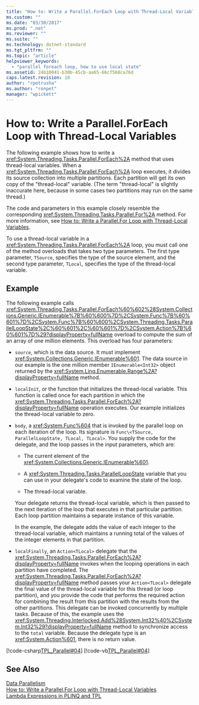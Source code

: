 ```yaml
---
title: "How to: Write a Parallel.ForEach Loop with Thread-Local Variables | Microsoft Docs"
ms.custom: ""
ms.date: "03/30/2017"
ms.prod: ".net"
ms.reviewer: ""
ms.suite: ""
ms.technology: dotnet-standard
ms.tgt_pltfrm: ""
ms.topic: "article"
helpviewer_keywords: 
  - "parallel foreach loop, how to use local state"
ms.assetid: 24b10041-b30b-45cb-aa65-66cf568ca76d
caps.latest.revision: 18
author: "rpetrusha"
ms.author: "ronpet"
manager: "wpickett"
---
```

# How to: Write a Parallel.ForEach Loop with Thread-Local Variables
The following example shows how to write a <xref:System.Threading.Tasks.Parallel.ForEach%2A> method that uses thread-local variables. When a <xref:System.Threading.Tasks.Parallel.ForEach%2A> loop executes, it divides its source collection into multiple partitions. Each partition will get its own copy of the "thread-local" variable. (The term "thread-local" is slightly inaccurate here, because in some cases two partitions may run on the same thread.)  
  
 The code and parameters in this example closely resemble the corresponding <xref:System.Threading.Tasks.Parallel.For%2A> method. For more information, see [How to: Write a Parallel.For Loop with Thread-Local Variables](../../../docs/standard/parallel-programming/how-to-write-a-parallel-for-loop-with-thread-local-variables.md).  
  
 To use a thread-local variable in a <xref:System.Threading.Tasks.Parallel.ForEach%2A> loop, you must call one of the method overloads that takes two type parameters. The first type parameter, `TSource`, specifies the type of the source element, and the second type parameter, `TLocal`, specifies the type of the thread-local variable.  
  
## Example  
 The following example calls <xref:System.Threading.Tasks.Parallel.ForEach%60%602%28System.Collections.Generic.IEnumerable%7B%60%600%7D%2CSystem.Func%7B%60%601%7D%2CSystem.Func%7B%60%600%2CSystem.Threading.Tasks.ParallelLoopState%2C%60%601%2C%60%601%7D%2CSystem.Action%7B%60%601%7D%29?displayProperty=fullName> overload to compute the sum of an array of one million elements. This overload has four parameters:  
  
-   `source`, which is the data source. It must implement <xref:System.Collections.Generic.IEnumerable%601>. The data source in our example is the one million member `IEnumerable<Int32>` object returned by the <xref:System.Linq.Enumerable.Range%2A?displayProperty=fullName> method.  
  
-   `localInit`, or the function that initializes the thread-local variable. This function is called once for each partition in which the <xref:System.Threading.Tasks.Parallel.ForEach%2A?displayProperty=fullName> operation executes. Our example initializes the thread-local variable to zero.  
  
-   `body`, a <xref:System.Func%604> that is invoked by the parallel loop on each iteration of the loop. Its signature is `Func\<TSource, ParallelLoopState, TLocal, TLocal>`. You supply the code for the delegate, and the loop passes in the input parameters, which are:  
  
    -   The current element of the <xref:System.Collections.Generic.IEnumerable%601>.  
  
    -   A <xref:System.Threading.Tasks.ParallelLoopState> variable that you can use in your delegate's code to examine the state of the loop.  
  
    -   The thread-local variable.  
  
     Your delegate returns the thread-local variable, which is then passed to the next iteration of the loop that executes in that particular partition. Each loop partition maintains a separate instance of this variable.  
  
     In the example, the delegate adds the value of each integer to the thread-local variable, which maintains a running total of the values of the integer elements in that partition.  
  
-   `localFinally`, an `Action<TLocal>` delegate that the <xref:System.Threading.Tasks.Parallel.ForEach%2A?displayProperty=fullName> invokes when the looping operations in each partition have completed. The <xref:System.Threading.Tasks.Parallel.ForEach%2A?displayProperty=fullName> method passes your `Action<TLocal>` delegate the final value of the thread-local variable for this thread (or loop partition), and you provide the code that performs the required action for combining the result from this partition with the results from the other partitions. This delegate can be invoked concurrently by multiple tasks. Because of this, the example uses the <xref:System.Threading.Interlocked.Add%28System.Int32%40%2CSystem.Int32%29?displayProperty=fullName> method to synchronize access to the `total` variable. Because the delegate type is an <xref:System.Action%601>, there is no return value.  
  
 [!code-csharp[TPL_Parallel#04](../../../samples/snippets/csharp/VS_Snippets_Misc/tpl_parallel/cs/foreachthreadlocal.cs#04)]
 [!code-vb[TPL_Parallel#04](../../../samples/snippets/visualbasic/VS_Snippets_Misc/tpl_parallel/vb/foreachthreadlocal.vb#04)]  
  
## See Also  
 [Data Parallelism](../../../docs/standard/parallel-programming/data-parallelism-task-parallel-library.md)   
 [How to: Write a Parallel.For Loop with Thread-Local Variables](../../../docs/standard/parallel-programming/how-to-write-a-parallel-for-loop-with-thread-local-variables.md)   
 [Lambda Expressions in PLINQ and TPL](../../../docs/standard/parallel-programming/lambda-expressions-in-plinq-and-tpl.md)